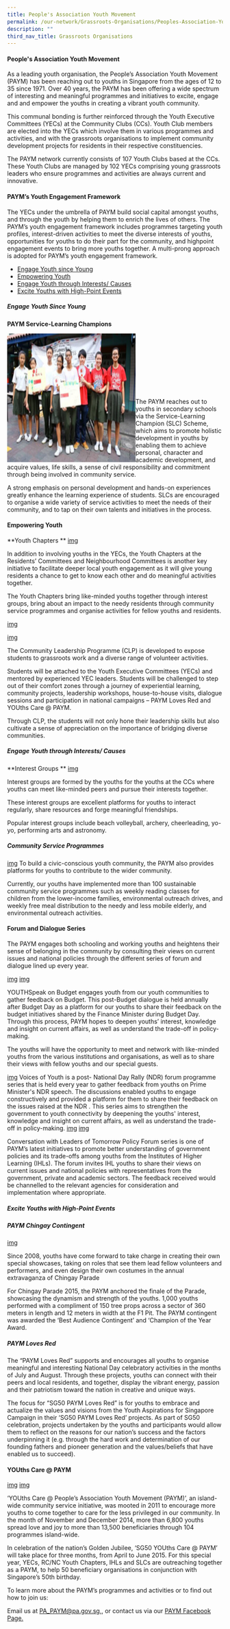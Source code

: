 ```yaml
---
title: People's Association Youth Movement
permalink: /our-network/Grassroots-Organisations/Peoples-Association-Youth-Movement
description: ""
third_nav_title: Grassroots Organisations
---
```

#### People's Association Youth Movement

As a leading youth organisation, the People’s Association Youth Movement (PAYM) has been reaching out to youths in Singapore from the ages of 12 to 35 since 1971. Over 40 years, the PAYM has been offering a wide spectrum of interesting and meaningful programmes and initiatives to excite, engage and and empower the youths in creating a vibrant youth community.


This communal bonding is further reinforced through the Youth Executive Committees (YECs) at the Community Clubs (CCs). Youth Club members are elected into the YECs which involve them in various programmes and activities, and with the grassroots organisations to implement community development projects for residents in their respective constituencies.

The PAYM network currently consists of 107 Youth Clubs based at the CCs. These Youth Clubs are managed by 102 YECs comprising young grassroots leaders who ensure programmes and activities are always current and innovative.

#### PAYM’s Youth Engagement Framework

The YECs under the umbrella of PAYM build social capital amongst youths, and through the youth by helping them to enrich the lives of others. The PAYM’s youth engagement framework includes programmes targeting youth profiles, interest-driven activities to meet the diverse interests of youths, opportunities for youths to do their part for the community, and highpoint engagement events to bring more youths together. A multi-prong approach is adopted for PAYM’s youth engagement framework.

* [Engage Youth since Young](//)
* [Empowering Youth](//)
* [Engage Youth through Interests/ Causes]()
* [Excite Youths with High-Point Events](//)

##### Engage Youth Since Young 
**PAYM Service-Learning Champions**

<img style="height:300px;width:300px"  align="left" src="/images/Our%20Network/GrassRoots%20Organisation/youth2_compressed.jpg"><br><br><br><br><br><br><br><br>


The PAYM reaches out to youths in secondary schools via the Service-Learning Champion (SLC) Scheme, which aims to promote holistic development in youths by enabling them to achieve personal, character and academic development, and acquire values, life skills, a sense of civil responsibility and commitment through being involved in community service.

A strong emphasis on personal development and hands-on experiences greatly enhance the learning experience of students. SLCs are encouraged to organise a wide variety of service activities to meet the needs of their community, and to tap on their own talents and initiatives in the process.

#### Empowering Youth 

**Youth Chapters
**
[img](//)

In addition to involving youths in the YECs, the Youth Chapters at the Residents’ Committees and Neighbourhood Committees is another key initiative to facilitate deeper local youth engagement as it will give young residents a chance to get to know each other and do meaningful activities together.

The Youth Chapters bring like-minded youths together through interest groups, bring about an impact to the needy residents through community service programmes and organise activities for fellow youths and residents.


[img](//)

[img](//)

The Community Leadership Programme (CLP) is developed to expose students to grassroots work and a diverse range of volunteer activities.

Students will be attached to the Youth Executive Committees (YECs) and mentored by experienced YEC leaders. Students will be challenged to step out of their comfort zones through a journey of experiential learning, community projects, leadership workshops, house-to-house visits, dialogue sessions and participation in national campaigns – PAYM Loves Red and YOUths Care @ PAYM.

Through CLP, the students will not only hone their leadership skills but also cultivate a sense of appreciation on the importance of bridging diverse communities.

##### Engage Youth through Interests/ Causes 
**Interest Groups
**
[img](//)

Interest groups are formed by the youths for the youths at the CCs where youths can meet like-minded peers and pursue their interests together.

These interest groups are excellent platforms for youths to interact regularly, share resources and forge meaningful friendships.

Popular interest groups include beach volleyball, archery, cheerleading, yo-yo, performing arts and astronomy.

##### Community Service Programmes

[img](//)
To build a civic-conscious youth community, the PAYM also provides platforms for youths to contribute to the wider community.

Currently, our youths have implemented more than 100 sustainable community service programmes such as weekly reading classes for children from the lower-income families, environmental outreach drives, and weekly free meal distribution to the needy and less mobile elderly, and environmental outreach activities.

#### Forum and Dialogue Series
The PAYM engages both schooling and working youths and heightens their sense of belonging in the community by consulting their views on current issues and national policies through the different series of forum and dialogue lined up every year.

[img](//)
[img](//)

YOUTHSpeak on Budget engages youth from our youth communities to gather feedback on Budget. This post-Budget dialogue is held annually after Budget Day as a platform for our youths to share their feedback on the budget initiatives shared by the Finance Minister during Budget Day. Through this process, PAYM hopes to deepen youths’ interest, knowledge and insight on current affairs, as well as understand the trade-off in policy-making.

The youths will have the opportunity to meet and network with like-minded youths from the various institutions and organisations, as well as to share their views with fellow youths and our special guests.

[img](//)
Voices of Youth is a post- National Day Rally (NDR)  forum programme series that is held every year to gather feedback from youths on Prime Minister's NDR speech.  The discussions enabled youths to engage constructively and provided a platform for them to share their feedback on the issues raised at the NDR . This series aims to strengthen the government to youth connectivity by deepening the youths' interest, knowledge and insight on current affairs, as well as understand the trade-off in policy-making.
[img](//)
[img](//)

Conversation with Leaders of Tomorrow Policy Forum series is one of PAYM’s latest initiatives to promote better understanding of government policies and its trade-offs among youths from the Institutes of Higher Learning (IHLs). The forum invites IHL youths to share their views on current issues and national policies with representatives from the government, private and academic sectors. The feedback received would be channelled to the relevant agencies for consideration and implementation where appropriate.

##### Excite Youths with High-Point Events

##### PAYM Chingay Contingent


[img]()

Since 2008, youths have come forward to take charge in creating their own special showcases, taking on roles that see them lead fellow volunteers and performers, and even design their own costumes in the annual extravaganza of Chingay Parade

For Chingay Parade 2015, the PAYM anchored the finale of the Parade, showcasing the dynamism and strength of the youths. 1,000 youths performed with a compliment of 150 tree props across a sector of 360 meters in length and 12 meters in width at the F1 Pit. The PAYM contingent was awarded the ‘Best Audience Contingent’ and ‘Champion of the Year Award.

##### PAYM Loves Red

The “PAYM Loves Red” supports and encourages all youths to organise meaningful and interesting National Day celebratory activities in the months of July and August. Through these projects, youths can connect with their peers and local residents, and together, display the vibrant energy, passion and their patriotism toward the nation in creative and unique ways.

The focus for “SG50 PAYM Loves Red” is for youths to embrace and actualize the values and visions from the Youth Aspirations for Singapore Campaign in their ‘SG50 PAYM Loves Red’ projects. As part of SG50 celebration, projects undertaken by the youths and participants would allow them to reflect on the reasons for our nation’s success and the factors underpinning it (e.g. through the hard work and determination of our founding fathers and pioneer generation and the values/beliefs that have enabled us to succeed).

#### YOUths Care @ PAYM

[img]()
[img]()

‘YOUths Care @ People’s Association Youth Movement (PAYM)’, an island-wide community service initiative, was mooted in 2011 to encourage more youths to come together to care for the less privileged in our community. In the month of November and December 2014, more than 6,800 youths spread love and joy to more than 13,500 beneficiaries through 104 programmes island-wide.

In celebration of the nation’s Golden Jubilee, ‘SG50 YOUths Care @ PAYM’ will take place for three months, from April to June 2015. For this special year, YECs, RC/NC Youth Chapters, IHLs and SLCs are outreaching together as a PAYM, to help 50 beneficiary organisations in conjunction with Singapore’s 50th birthday.

To learn more about the PAYM’s programmes and activities or to find out how to join us:

Email us at [PA_PAYM@pa.gov.sg,](PA_PAYM@pa.gov.sg,), or contact us via our [PAYM Facebook Page.](//)